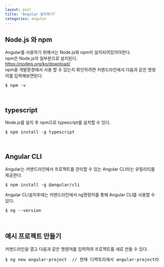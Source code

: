 ```yaml
---
layout: post
title: "Angular 설치하기"
categories: angular
---
```


## Node.js 와 npm
Angular를 사용하기 위해서는 Node.js와 npm이 설치되어있어야한다. <br>
npm은 Node.js의 일부분으로 설치된다. <br>
<a href="https://nodejs.org/ko/download/" target="_blank">https://nodejs.org/ko/download/</a> <br>
npm을 개발환경에서 사용 할 수 있는지 확인하려면 커맨드라인에서 다음과 같은 명령어를 입력해보면된다.
<pre class="language-bash">$ npm -v</pre>
<br>

## typescript
Node.js를 설치 후 npm으로 typescript를 설치할 수 있다.
<pre class="language-bash">$ npm install -g typescript</pre>
<br>

## Angular CLI
Angular는 커맨드라인에서 프로젝트를 관리할 수 있는 Angular CLI라는 유틸리티를 제공한다.
<pre class="language-bash">$ npm install -g @angular/cli</pre>
Angular CLI설치후에는 커맨드라인에서 ng명령어를 통해 Angular CLI를 사용할 수 있다.
<pre class="language-bash">$ ng --version</pre>
<br>

## 예시 프로젝트 만들기
커맨드라인을 열고 다음과 같은 명령어를 입력하여 프로젝트를 새로 만들 수 있다.
<pre class="language-bash">$ ng new angular-project  // 현재 디렉토리에서 angular-project라는 이름의 프로젝트를 만듬</pre>
